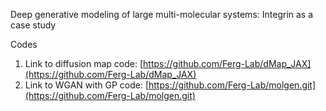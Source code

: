 Deep generative modeling of large multi-molecular systems: Integrin as a case study

Codes
1. Link to diffusion map code: [https://github.com/Ferg-Lab/dMap_JAX](https://github.com/Ferg-Lab/dMap_JAX)
2. Link to WGAN with GP code: [https://github.com/Ferg-Lab/molgen.git](https://github.com/Ferg-Lab/molgen.git)
